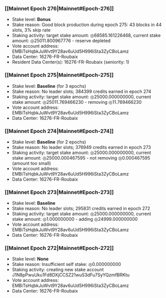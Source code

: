 ### [[Mainnet Epoch 276|Mainnet#Epoch-276]]
* Stake level: **Bonus**
* Stake reason: Good block production during epoch 275: 43 blocks in 44 slots, 3% skip rate
* Staking activity: target stake amount: ◎68585.161226468, current stake amount: ◎25011.800967776 - reserve depleted
* Vote account address: EMBiTsHqbkJuWvt9Y28av6uUd5H996iSta3ZyCBoLamz
* Data Center: 16276-FR-Roubaix
* Resident Data Center(s): 16276-FR-Roubaix (seniority: 1)
### [[Mainnet Epoch 275|Mainnet#Epoch-275]]
* Stake level: **Baseline** (for 3 epochs)
* Stake reason: No leader slots; 384399 credits earned in epoch 274
* Staking activity: target stake amount: ◎25000.000000000, current stake amount: ◎25011.769466230 - removing ◎11.769466230
* Vote account address: EMBiTsHqbkJuWvt9Y28av6uUd5H996iSta3ZyCBoLamz
* Data Center: 16276-FR-Roubaix
### [[Mainnet Epoch 274|Mainnet#Epoch-274]]
* Stake level: **Baseline** (for 2 epochs)
* Stake reason: No leader slots; 376949 credits earned in epoch 273
* Staking activity: target stake amount: ◎25000.000000000, current stake amount: ◎25000.000467595 - not removing ◎0.000467595 (amount too small)
* Vote account address: EMBiTsHqbkJuWvt9Y28av6uUd5H996iSta3ZyCBoLamz
* Data Center: 16276-FR-Roubaix
### [[Mainnet Epoch 273|Mainnet#Epoch-273]]
* Stake level: **Baseline**
* Stake reason: No leader slots; 295831 credits earned in epoch 272
* Staking activity: target stake amount: ◎25000.000000000, current stake amount: ◎1.000000000 - adding ◎24999.000000000
* Vote account address: EMBiTsHqbkJuWvt9Y28av6uUd5H996iSta3ZyCBoLamz
* Data Center: 16276-FR-Roubaix
### [[Mainnet Epoch 272|Mainnet#Epoch-272]]
* Stake level: **None**
* Stake reason: Insufficient self stake: ◎0.000000000
* Staking activity: creating new stake account J1N8pPwuUku1Fd8DXjCCSZ21wuS3dFu7SyYQzmfBRKtu
* Vote account address: EMBiTsHqbkJuWvt9Y28av6uUd5H996iSta3ZyCBoLamz
* Data Center: 16276-FR-Roubaix